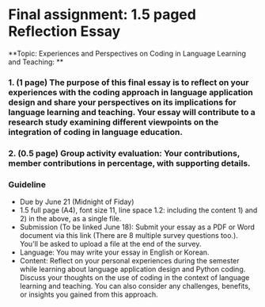 # Final assignment: 1.5 paged Reflection Essay

**Topic: Experiences and Perspectives on Coding in Language Learning and Teaching: **

### 1. (1 page) The purpose of this final essay is to reflect on your experiences with the coding approach in language application design and share your perspectives on its implications for language learning and teaching. Your essay will contribute to a research study examining different viewpoints on the integration of coding in language education.
### 2. (0.5 page) Group activity evaluation: Your contributions, member contributions in percentage, with supporting details.

### Guideline

+ Due by June 21 (Midnight of Fiday)
+ 1.5 full page (A4), font size 11, line space 1.2: including the content 1) and 2) in the above, as a single file.
+ Submission (To be linked June 18): Submit your essay as a PDF or Word document via this link (There are 8 multiple survey questions too.). You'll be asked to upload a file at the end of the survey.
+ Language: You may write your essay in English or Korean.
+ Content: Reflect on your personal experiences during the semester while learning about language application design and Python coding.
Discuss your thoughts on the use of coding in the context of language learning and teaching. You can also consider any challenges, benefits, or insights you gained from this approach.
